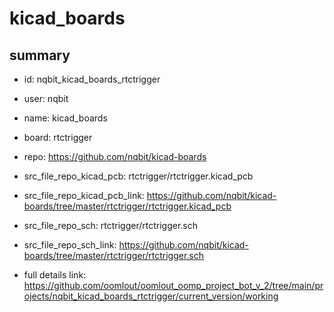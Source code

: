 # kicad_boards
 
## summary 
* id: nqbit_kicad_boards_rtctrigger
* user: nqbit
* name: kicad_boards
* board: rtctrigger
* repo: https://github.com/nqbit/kicad-boards
* src_file_repo_kicad_pcb: rtctrigger/rtctrigger.kicad_pcb
* src_file_repo_kicad_pcb_link: https://github.com/nqbit/kicad-boards/tree/master/rtctrigger/rtctrigger.kicad_pcb


* src_file_repo_sch: rtctrigger/rtctrigger.sch
* src_file_repo_sch_link: https://github.com/nqbit/kicad-boards/tree/master/rtctrigger/rtctrigger.sch
* full details link: https://github.com/oomlout/oomlout_oomp_project_bot_v_2/tree/main/projects/nqbit_kicad_boards_rtctrigger/current_version/working  







